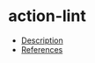 # action-lint

- [Description](https://github.com/bakdata/ci-templates/tree/main/docs/actions/action-lint)
- [References](https://github.com/bakdata/ci-templates/tree/main/docs/actions/action-lint)
